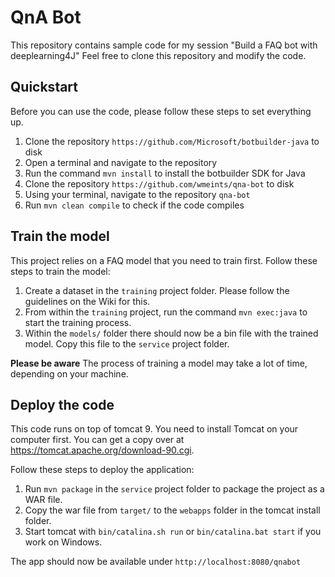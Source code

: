 # QnA Bot
This repository contains sample code for my session "Build a FAQ bot with 
deeplearning4J" Feel free to clone this repository and modify the code.

## Quickstart
Before you can use the code, please follow these steps to set everything up.

 1. Clone the repository `https://github.com/Microsoft/botbuilder-java` to disk
 2. Open a terminal and navigate to the repository
 3. Run the command `mvn install` to install the botbuilder SDK for Java
 4. Clone the repository `https://github.com/wmeints/qna-bot` to disk
 5. Using your terminal, navigate to the repository `qna-bot`
 6. Run `mvn clean compile` to check if the code compiles

## Train the model
This project relies on a FAQ model that you need to train first.
Follow these steps to train the model:

 1. Create a dataset in the `training` project folder. Please follow the guidelines on the Wiki for this.
 2. From within the `training` project, run the command `mvn exec:java` to start the training process.
 3. Within the `models/` folder  there should now be a bin file with the trained model. Copy this file to the `service` project folder.
 
**Please be aware** The process of training a model may take a lot of time, depending on your machine. 

## Deploy the code
This code runs on top of tomcat 9. You need to install Tomcat on your computer
first. You can get a copy over at https://tomcat.apache.org/download-90.cgi.

Follow these steps to deploy the application:

 1. Run `mvn package` in the `service` project folder to package the project as a WAR file.
 2. Copy the war file from `target/` to the `webapps` folder in the tomcat install folder.
 3. Start tomcat with `bin/catalina.sh run` or `bin/catalina.bat start` if you work on Windows.
 
The app should now be available under `http://localhost:8080/qnabot`
 